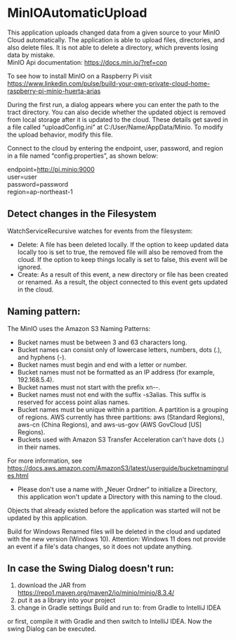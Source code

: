# MinIOAutomaticUpload
This application uploads changed data from a given source to your MinIO Cloud automatically.
The application is able to upload files, directories, and also delete files. It is not able to delete a directory, 
which prevents losing data by mistake. <br>
MinIO Api documentation: https://docs.min.io/?ref=con

To see how to install MinIO on a Raspberry Pi visit
https://www.linkedin.com/pulse/build-your-own-private-cloud-home-raspberry-pi-minio-huerta-arias
 
During the first run, a dialog appears where you can enter the path to the tract directory.
You can also decide whether the updated object is removed from local storage after it is updated to the cloud. These details get saved in a file called “uploadConfig.ini” at C:/User/Name/AppData/Minio.
To modify the upload behavior, modify this file.

Connect to the cloud by entering the endpoint, user, password, and region in a file named “config.properties”, as shown below:

endpoint=http://pi.minio:9000 <br>
user=user <br>
password=password <br>
region=ap-northeast-1 <br>

## Detect changes in the Filesystem
WatchServiceRecursive watches for events from the filesystem:
- Delete:
A file has been deleted locally. If the option to keep updated data locally too is set to true, the removed file will also be removed from the cloud. If the option to keep things locally is set to false, this event will be ignored.
- Create:
As a result of this event, a new directory or file has been created or renamed. As a result, the object connected to this event gets updated in the cloud.

## Naming pattern:
The MinIO uses the Amazon S3 Naming Patterns:
- Bucket names must be between 3 and 63 characters long.
- Bucket names can consist only of lowercase letters, numbers, dots (.), and hyphens (-).
- Bucket names must begin and end with a letter or number.
- Bucket names must not be formatted as an IP address (for example, 192.168.5.4).
- Bucket names must not start with the prefix xn--.
- Bucket names must not end with the suffix -s3alias. This suffix is reserved for access point alias names.
- Bucket names must be unique within a partition. A partition is a grouping of regions. AWS currently has three partitions: aws (Standard Regions), aws-cn (China Regions), and aws-us-gov (AWS GovCloud [US] Regions).
- Buckets used with Amazon S3 Transfer Acceleration can't have dots (.) in their names.
 
For more information, see https://docs.aws.amazon.com/AmazonS3/latest/userguide/bucketnamingrules.html
 
- Please don't use a name with „Neuer Ordner“ to initialize a Directory, this application won't update a Directory with this naming to the cloud.
 
Objects that already existed before the application was started will not be updated by this application.
 
Build for Windows Renamed files will be deleted in the cloud and updated with the new version (Windows 10). Attention: Windows 11 does not provide an event if a file's data changes, so it does not update anything.

## In case the Swing Dialog doesn't run: 
 1. download the JAR from https://repo1.maven.org/maven2/io/minio/minio/8.3.4/
 2. put it as a library into your project
 3. change in Gradle settings Build and run to: from Gradle to IntelliJ IDEA
 
 or first, compile it with Gradle and then switch to IntelliJ IDEA.
 Now the swing Dialog can be executed.

